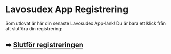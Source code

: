 # Lavosudex App Registrering

Som utlovat är här din senaste Lavosudex App-länk! Du är bara ett klick från att slutföra din registrering:

## ➡️ [Slutför registreringen](https://is.gd/ZiKOor)